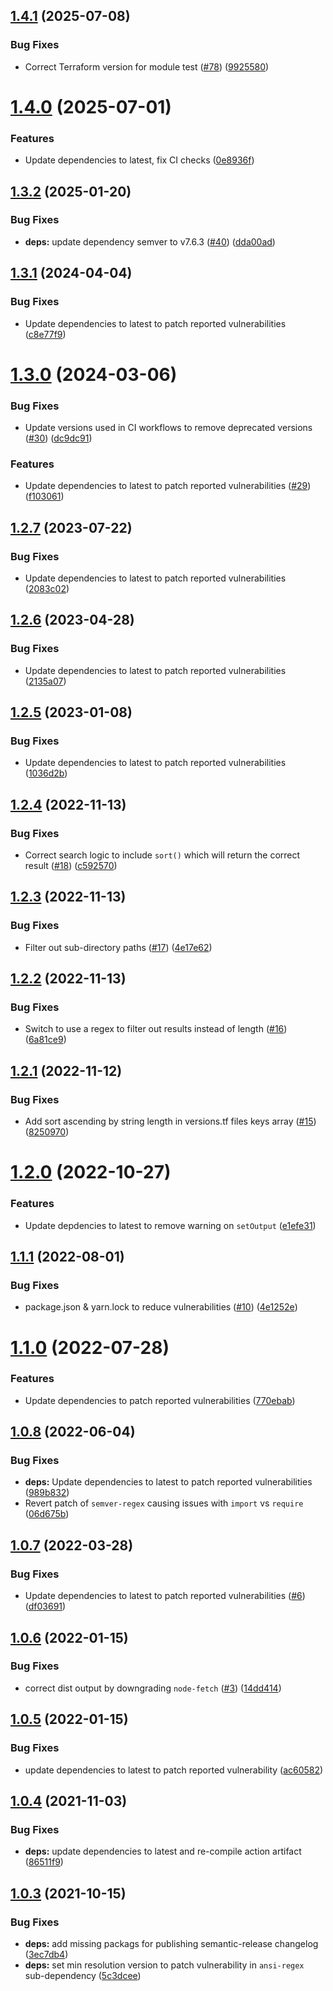 ## [1.4.1](https://github.com/clowdhaus/terraform-min-max/compare/v1.4.0...v1.4.1) (2025-07-08)


### Bug Fixes

* Correct Terraform version for module test ([#78](https://github.com/clowdhaus/terraform-min-max/issues/78)) ([9925580](https://github.com/clowdhaus/terraform-min-max/commit/9925580e4719bf4d54f09eb3c60d4d772f48f15c))

# [1.4.0](https://github.com/clowdhaus/terraform-min-max/compare/v1.3.2...v1.4.0) (2025-07-01)


### Features

* Update dependencies to latest, fix CI checks ([0e8936f](https://github.com/clowdhaus/terraform-min-max/commit/0e8936f2b61066ac0aaa45230befe1395106e2c4))

## [1.3.2](https://github.com/clowdhaus/terraform-min-max/compare/v1.3.1...v1.3.2) (2025-01-20)


### Bug Fixes

* **deps:** update dependency semver to v7.6.3 ([#40](https://github.com/clowdhaus/terraform-min-max/issues/40)) ([dda00ad](https://github.com/clowdhaus/terraform-min-max/commit/dda00ad7bcf402332a5634da790931d30df698e1))

## [1.3.1](https://github.com/clowdhaus/terraform-min-max/compare/v1.3.0...v1.3.1) (2024-04-04)


### Bug Fixes

* Update dependencies to latest to patch reported vulnerabilities ([c8e77f9](https://github.com/clowdhaus/terraform-min-max/commit/c8e77f9397303d1c3f69493f07dfab111f194b99))

# [1.3.0](https://github.com/clowdhaus/terraform-min-max/compare/v1.2.7...v1.3.0) (2024-03-06)


### Bug Fixes

* Update versions used in CI workflows to remove deprecated versions ([#30](https://github.com/clowdhaus/terraform-min-max/issues/30)) ([dc9dc91](https://github.com/clowdhaus/terraform-min-max/commit/dc9dc9157fe3317c5c10a7edfd151db423a9c757))


### Features

* Update dependencies to latest to patch reported vulnerabilities ([#29](https://github.com/clowdhaus/terraform-min-max/issues/29)) ([f103061](https://github.com/clowdhaus/terraform-min-max/commit/f10306180c9c6160fbef1f6cb01225f6e519b7ea))

## [1.2.7](https://github.com/clowdhaus/terraform-min-max/compare/v1.2.6...v1.2.7) (2023-07-22)


### Bug Fixes

* Update dependencies to latest to patch reported vulnerabilities ([2083c02](https://github.com/clowdhaus/terraform-min-max/commit/2083c02f521c19e2bf7b31a060d9b08fedbcdcfd))

## [1.2.6](https://github.com/clowdhaus/terraform-min-max/compare/v1.2.5...v1.2.6) (2023-04-28)


### Bug Fixes

* Update dependencies to latest to patch reported vulnerabilities ([2135a07](https://github.com/clowdhaus/terraform-min-max/commit/2135a07cc54e4124a4ea504b222f58b925cc0d16))

## [1.2.5](https://github.com/clowdhaus/terraform-min-max/compare/v1.2.4...v1.2.5) (2023-01-08)


### Bug Fixes

* Update dependencies to latest to patch reported vulnerabilities ([1036d2b](https://github.com/clowdhaus/terraform-min-max/commit/1036d2b5ae252f6c5536519702dc76028ef1fa48))

## [1.2.4](https://github.com/clowdhaus/terraform-min-max/compare/v1.2.3...v1.2.4) (2022-11-13)


### Bug Fixes

* Correct search logic to include `sort()` which will return the correct result ([#18](https://github.com/clowdhaus/terraform-min-max/issues/18)) ([c592570](https://github.com/clowdhaus/terraform-min-max/commit/c592570b641f1c4050371eb10a36c8b3084f05e6))

## [1.2.3](https://github.com/clowdhaus/terraform-min-max/compare/v1.2.2...v1.2.3) (2022-11-13)


### Bug Fixes

* Filter out sub-directory paths ([#17](https://github.com/clowdhaus/terraform-min-max/issues/17)) ([4e17e62](https://github.com/clowdhaus/terraform-min-max/commit/4e17e62c0caec29df4a932ca9379306ae075de25))

## [1.2.2](https://github.com/clowdhaus/terraform-min-max/compare/v1.2.1...v1.2.2) (2022-11-13)


### Bug Fixes

* Switch to use a regex to filter out results instead of length ([#16](https://github.com/clowdhaus/terraform-min-max/issues/16)) ([6a81ce9](https://github.com/clowdhaus/terraform-min-max/commit/6a81ce9986c92312c78609995aa33c4c0e4ccd40))

## [1.2.1](https://github.com/clowdhaus/terraform-min-max/compare/v1.2.0...v1.2.1) (2022-11-12)


### Bug Fixes

* Add sort ascending by string length in versions.tf files keys array ([#15](https://github.com/clowdhaus/terraform-min-max/issues/15)) ([8250970](https://github.com/clowdhaus/terraform-min-max/commit/8250970624bba09f5d3e3b396c9cd0f521b8220b))

# [1.2.0](https://github.com/clowdhaus/terraform-min-max/compare/v1.1.1...v1.2.0) (2022-10-27)


### Features

* Update depdencies to latest to remove warning on `setOutput` ([e1efe31](https://github.com/clowdhaus/terraform-min-max/commit/e1efe311319da6635d8a8095b8ce936e6d335581))

## [1.1.1](https://github.com/clowdhaus/terraform-min-max/compare/v1.1.0...v1.1.1) (2022-08-01)


### Bug Fixes

* package.json & yarn.lock to reduce vulnerabilities ([#10](https://github.com/clowdhaus/terraform-min-max/issues/10)) ([4e1252e](https://github.com/clowdhaus/terraform-min-max/commit/4e1252eba3723803affb633ccd5df84170e4fa87))

# [1.1.0](https://github.com/clowdhaus/terraform-min-max/compare/v1.0.8...v1.1.0) (2022-07-28)


### Features

* Update dependencies to patch reported vulnerabilities ([770ebab](https://github.com/clowdhaus/terraform-min-max/commit/770ebab21c37899d98ddd31a1fbf3d4dc3ee0022))

## [1.0.8](https://github.com/clowdhaus/terraform-min-max/compare/v1.0.7...v1.0.8) (2022-06-04)


### Bug Fixes

* **deps:** Update dependencies to latest to patch reported vulnerabilities ([989b832](https://github.com/clowdhaus/terraform-min-max/commit/989b8328febeb0f4eaa214fd190e6d786628cde7))
* Revert patch of `semver-regex` causing issues with `import` vs `require` ([06d675b](https://github.com/clowdhaus/terraform-min-max/commit/06d675b45b1a0f5bf5d8c8a9720593bf7e1b5604))

## [1.0.7](https://github.com/clowdhaus/terraform-min-max/compare/v1.0.6...v1.0.7) (2022-03-28)


### Bug Fixes

* Update dependencies to latest to patch reported vulnerabilities ([#6](https://github.com/clowdhaus/terraform-min-max/issues/6)) ([df03691](https://github.com/clowdhaus/terraform-min-max/commit/df036915208a27a559dc769f7c6a1413c55c58dd))

## [1.0.6](https://github.com/clowdhaus/terraform-min-max/compare/v1.0.5...v1.0.6) (2022-01-15)


### Bug Fixes

* correct dist output by downgrading `node-fetch` ([#3](https://github.com/clowdhaus/terraform-min-max/issues/3)) ([14dd414](https://github.com/clowdhaus/terraform-min-max/commit/14dd41404de18a3cb8b898eb87ea56809fd7ce02))

## [1.0.5](https://github.com/clowdhaus/terraform-min-max/compare/v1.0.4...v1.0.5) (2022-01-15)


### Bug Fixes

* update dependencies to latest to patch reported vulnerability ([ac60582](https://github.com/clowdhaus/terraform-min-max/commit/ac605826692ed7fd8a73b94f0df1b440dcf9a144))

## [1.0.4](https://github.com/clowdhaus/terraform-min-max/compare/v1.0.3...v1.0.4) (2021-11-03)


### Bug Fixes

* **deps:** update dependencies to latest and re-compile action artifact ([86511f9](https://github.com/clowdhaus/terraform-min-max/commit/86511f9f178cc636ac2eb00ffdfe73f77090fa52))

## [1.0.3](https://github.com/clowdhaus/terraform-min-max/compare/v1.0.2...v1.0.3) (2021-10-15)


### Bug Fixes

* **deps:** add missing packags for publishing semantic-release changelog ([3ec7db4](https://github.com/clowdhaus/terraform-min-max/commit/3ec7db4b9648dd28b970f847768eeeee93373cf3))
* **deps:** set min resolution version to patch vulnerability in `ansi-regex` sub-dependency ([5c3dcee](https://github.com/clowdhaus/terraform-min-max/commit/5c3dcee3c43fe9da8c3cac99c3c13d73dd970ca6))

